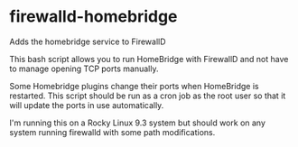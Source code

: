 # firewalld-homebridge
Adds the homebridge service to FirewallD

This bash script allows you to run HomeBridge with FirewallD and not have to manage opening TCP ports manually.

Some Homebridge plugins change their ports when HomeBridge is restarted.  This script should be run as a cron job as the root user so that it will update the ports in use automatically.

I'm running this on a Rocky Linux 9.3 system but should work on any system running firewalld with some path modifications.
